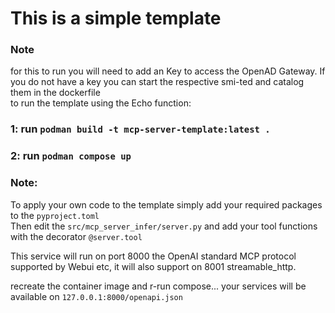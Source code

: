 # This is a simple template

### Note
 for this to run you will need to add an Key to access the OpenAD Gateway. If you do not have a key you can start the respective smi-ted and catalog them in the dockerfile
<br>
to run the template using the Echo function:

### 1: run `podman build -t mcp-server-template:latest .`

### 2: run `podman compose up`

### Note:
To apply your own code to the template simply add your required packages to the `pyproject.toml` 
<br>
Then edit the `src/mcp_server_infer/server.py` and add your tool functions with the decorator `@server.tool`<br>

This service will run on port 8000 the OpenAI standard MCP protocol supported by Webui etc, it will also support on 8001 streamable_http.

recreate the container image and r-run compose... your services will be available on `127.0.0.1:8000/openapi.json`

